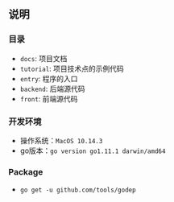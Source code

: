 ## 说明

### 目录
- `docs`: 项目文档
- `tutorial`: 项目技术点的示例代码
- `entry`: 程序的入口
- `backend`: 后端源代码
- `front`: 前端源代码

### 开发环境
- 操作系统：`MacOS 10.14.3`
- go版本：`go version go1.11.1 darwin/amd64`

### Package
- `go get -u github.com/tools/godep`